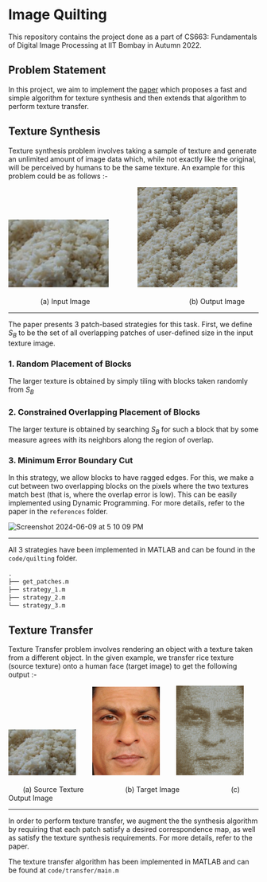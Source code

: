 # Image Quilting

This repository contains the project done as a part of CS663: Fundamentals of Digital Image Processing at IIT Bombay in Autumn 2022. 

## Problem Statement

In this project, we aim to implement the [paper](https://people.eecs.berkeley.edu/~efros/research/quilting/quilting.pdf) which proposes a fast and simple algorithm for texture synthesis and then extends that algorithm to perform texture transfer.

## Texture Synthesis

Texture synthesis problem involves taking a sample of texture and generate an unlimited amount of image data which, while not exactly like the original, will be perceived by humans to be the same texture. An example for this problem could be as follows :-

<p>
  <img width="40%" src="/results/Input/texture13.png">
  <img width="10%">
  <img width="40%" src="/results/Quilting/3/output13.png"> <br> <br>
  <img width="12%"> (a) Input Image <img width="38%"> (b) Output Image
</p>

---

The paper presents 3 patch-based strategies for this task. First, we define $S_B$ to be the set of all overlapping patches of user-defined size in the input texture image.

### 1. Random Placement of Blocks

The larger texture is obtained by simply tiling with blocks taken randomly from $S_B$

### 2. Constrained Overlapping Placement of Blocks

The larger texture is obtained by searching $S_B$ for such a block that by some measure agrees with its neighbors along the region of overlap.

### 3. Minimum Error Boundary Cut

In this strategy, we allow blocks to have ragged edges. For this, we make a cut between two overlapping blocks on the pixels where the two textures match best (that is, where the overlap error is low). This can be easily implemented using Dynamic Programming. For more details, refer to the paper in the `references` folder.

<img width="678" alt="Screenshot 2024-06-09 at 5 10 09 PM" src="https://github.com/Adu3108/Image-Quilting/assets/81511060/e45bb46b-7eaa-416e-9b8e-ac4da23bd6b0">

---

All 3 strategies have been implemented in MATLAB and can be found in the `code/quilting` folder.

```
.
├── get_patches.m
├── strategy_1.m
├── strategy_2.m
└── strategy_3.m
```

## Texture Transfer

Texture Transfer problem involves rendering an object with a texture taken from a different object. In the given example, we transfer rice texture (source texture) onto a human face (target image) to get the following output :-

<p>
  <img width="27%" src="/results/Input/texture13.png">
  <img width="5%">
  <img width="27%" src="/results/Target/srk.jpeg"> 
  <img width="5%">
  <img width="27%" src="/results/Transfer/transfer_output_2.png"> <br> <br>
  <img width="5%"> (a) Source Texture <img width="15%"> (b) Target Image <img width="19%"> (c) Output Image
</p>

---

In order to perform texture transfer, we augment the the synthesis algorithm by requiring that each patch satisfy a desired correspondence map, as well as satisfy the texture synthesis requirements. For more details, refer to the paper.

The texture transfer algorithm has been implemented in MATLAB and can be found at `code/transfer/main.m`
